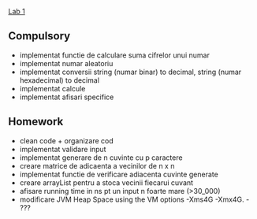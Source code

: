 <a href="https://profs.info.uaic.ro/~acf/java/labs/lab_01.html" target="_blank">Lab 1</a>

Compulsory
-
- implementat functie de calculare suma cifrelor unui numar
- implementat numar aleatoriu
- implementat conversii string (numar binar) to decimal, string (numar hexadecimal) to decimal
- implementat calcule
- implementat afisari specifice

Homework 
-
- clean code + organizare cod
- implementat validare input
- implementat generare de n cuvinte cu p caractere
- creare matrice de adicaenta a vecinilor de n x n
- implementat functie de verificare adiacenta cuvinte generate
- creare arrayList pentru a stoca vecinii fiecarui cuvant
- afisare running time in ns pt un input n foarte mare (>30_000)
- modificare JVM Heap Space using the VM options -Xms4G -Xmx4G. - ???
